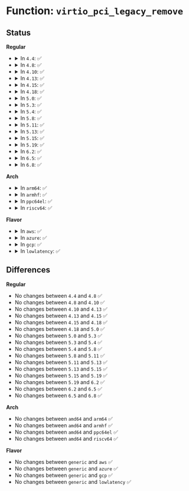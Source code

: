 # Function: <code>virtio_pci_legacy_remove</code>

## Status
<b>Regular</b>
<ul>
<li>
<details>
<summary>In <code>4.4</code>: ✅</summary>

```c
void virtio_pci_legacy_remove(struct virtio_pci_device *vp_dev);
```

**Collision:** Unique Global

**Inline:** No

**Transformation:** False

**Instances:**

```
In drivers/virtio/virtio_pci_legacy.c (ffffffff814c35e0)
Location: drivers/virtio/virtio_pci_legacy.c:261
Inline: False
Direct callers:
  - drivers/virtio/virtio_pci_common.c:virtio_pci_remove
  - drivers/virtio/virtio_pci_common.c:virtio_pci_probe
```
**Symbols:**

```
ffffffff814c35e0-ffffffff814c360d: virtio_pci_legacy_remove (STB_GLOBAL)
```
</details>
</li>
<li>
<details>
<summary>In <code>4.8</code>: ✅</summary>

```c
void virtio_pci_legacy_remove(struct virtio_pci_device *vp_dev);
```

**Collision:** Unique Global

**Inline:** No

**Transformation:** False

**Instances:**

```
In drivers/virtio/virtio_pci_legacy.c (ffffffff81513bf0)
Location: drivers/virtio/virtio_pci_legacy.c:253
Inline: False
Direct callers:
  - drivers/virtio/virtio_pci_common.c:virtio_pci_remove
  - drivers/virtio/virtio_pci_common.c:virtio_pci_probe
```
**Symbols:**

```
ffffffff81513bf0-ffffffff81513c1d: virtio_pci_legacy_remove (STB_GLOBAL)
```
</details>
</li>
<li>
<details>
<summary>In <code>4.10</code>: ✅</summary>

```c
void virtio_pci_legacy_remove(struct virtio_pci_device *vp_dev);
```

**Collision:** Unique Global

**Inline:** No

**Transformation:** False

**Instances:**

```
In drivers/virtio/virtio_pci_legacy.c (ffffffff81540030)
Location: drivers/virtio/virtio_pci_legacy.c:261
Inline: False
Direct callers:
  - drivers/virtio/virtio_pci_common.c:virtio_pci_remove
  - drivers/virtio/virtio_pci_common.c:virtio_pci_probe
```
**Symbols:**

```
ffffffff81540030-ffffffff8154005d: virtio_pci_legacy_remove (STB_GLOBAL)
```
</details>
</li>
<li>
<details>
<summary>In <code>4.13</code>: ✅</summary>

```c
void virtio_pci_legacy_remove(struct virtio_pci_device *vp_dev);
```

**Collision:** Unique Global

**Inline:** No

**Transformation:** False

**Instances:**

```
In drivers/virtio/virtio_pci_legacy.c (ffffffff81553e90)
Location: drivers/virtio/virtio_pci_legacy.c:264
Inline: False
Direct callers:
  - drivers/virtio/virtio_pci_common.c:virtio_pci_remove
  - drivers/virtio/virtio_pci_common.c:virtio_pci_probe
```
**Symbols:**

```
ffffffff81553e90-ffffffff81553ebd: virtio_pci_legacy_remove (STB_GLOBAL)
```
</details>
</li>
<li>
<details>
<summary>In <code>4.15</code>: ✅</summary>

```c
void virtio_pci_legacy_remove(struct virtio_pci_device *vp_dev);
```

**Collision:** Unique Global

**Inline:** No

**Transformation:** False

**Instances:**

```
In drivers/virtio/virtio_pci_legacy.c (ffffffff815b78d0)
Location: drivers/virtio/virtio_pci_legacy.c:264
Inline: False
Direct callers:
  - drivers/virtio/virtio_pci_common.c:virtio_pci_remove
  - drivers/virtio/virtio_pci_common.c:virtio_pci_probe
```
**Symbols:**

```
ffffffff815b78d0-ffffffff815b78fd: virtio_pci_legacy_remove (STB_GLOBAL)
```
</details>
</li>
<li>
<details>
<summary>In <code>4.18</code>: ✅</summary>

```c
void virtio_pci_legacy_remove(struct virtio_pci_device *vp_dev);
```

**Collision:** Unique Global

**Inline:** No

**Transformation:** False

**Instances:**

```
In drivers/virtio/virtio_pci_legacy.c (ffffffff815efdd0)
Location: drivers/virtio/virtio_pci_legacy.c:274
Inline: False
Direct callers:
  - drivers/virtio/virtio_pci_common.c:virtio_pci_remove
  - drivers/virtio/virtio_pci_common.c:virtio_pci_probe
```
**Symbols:**

```
ffffffff815efdd0-ffffffff815efdfd: virtio_pci_legacy_remove (STB_GLOBAL)
```
</details>
</li>
<li>
<details>
<summary>In <code>5.0</code>: ✅</summary>

```c
void virtio_pci_legacy_remove(struct virtio_pci_device *vp_dev);
```

**Collision:** Unique Global

**Inline:** No

**Transformation:** False

**Instances:**

```
In drivers/virtio/virtio_pci_legacy.c (ffffffff8160a2b0)
Location: drivers/virtio/virtio_pci_legacy.c:276
Inline: False
Direct callers:
  - drivers/virtio/virtio_pci_common.c:virtio_pci_remove
  - drivers/virtio/virtio_pci_common.c:virtio_pci_probe
```
**Symbols:**

```
ffffffff8160a2b0-ffffffff8160a2dd: virtio_pci_legacy_remove (STB_GLOBAL)
```
</details>
</li>
<li>
<details>
<summary>In <code>5.3</code>: ✅</summary>

```c
void virtio_pci_legacy_remove(struct virtio_pci_device *vp_dev);
```

**Collision:** Unique Global

**Inline:** No

**Transformation:** False

**Instances:**

```
In drivers/virtio/virtio_pci_legacy.c (ffffffff8163e060)
Location: drivers/virtio/virtio_pci_legacy.c:273
Inline: False
Direct callers:
  - drivers/virtio/virtio_pci_common.c:virtio_pci_remove
  - drivers/virtio/virtio_pci_common.c:virtio_pci_probe
```
**Symbols:**

```
ffffffff8163e060-ffffffff8163e08f: virtio_pci_legacy_remove (STB_GLOBAL)
```
</details>
</li>
<li>
<details>
<summary>In <code>5.4</code>: ✅</summary>

```c
void virtio_pci_legacy_remove(struct virtio_pci_device *vp_dev);
```

**Collision:** Unique Global

**Inline:** No

**Transformation:** False

**Instances:**

```
In drivers/virtio/virtio_pci_legacy.c (ffffffff81660540)
Location: drivers/virtio/virtio_pci_legacy.c:273
Inline: False
Direct callers:
  - drivers/virtio/virtio_pci_common.c:virtio_pci_remove
  - drivers/virtio/virtio_pci_common.c:virtio_pci_probe
```
**Symbols:**

```
ffffffff81660540-ffffffff8166056f: virtio_pci_legacy_remove (STB_GLOBAL)
```
</details>
</li>
<li>
<details>
<summary>In <code>5.8</code>: ✅</summary>

```c
void virtio_pci_legacy_remove(struct virtio_pci_device *vp_dev);
```

**Collision:** Unique Global

**Inline:** No

**Transformation:** False

**Instances:**

```
In drivers/virtio/virtio_pci_legacy.c (ffffffff8170f730)
Location: drivers/virtio/virtio_pci_legacy.c:273
Inline: False
Direct callers:
  - drivers/virtio/virtio_pci_common.c:virtio_pci_remove
  - drivers/virtio/virtio_pci_common.c:virtio_pci_probe
```
**Symbols:**

```
ffffffff8170f730-ffffffff8170f761: virtio_pci_legacy_remove (STB_GLOBAL)
```
</details>
</li>
<li>
<details>
<summary>In <code>5.11</code>: ✅</summary>

```c
void virtio_pci_legacy_remove(struct virtio_pci_device *vp_dev);
```

**Collision:** Unique Global

**Inline:** No

**Transformation:** False

**Instances:**

```
In drivers/virtio/virtio_pci_legacy.c (ffffffff8172c500)
Location: drivers/virtio/virtio_pci_legacy.c:273
Inline: False
Direct callers:
  - drivers/virtio/virtio_pci_common.c:virtio_pci_remove
  - drivers/virtio/virtio_pci_common.c:virtio_pci_probe
```
**Symbols:**

```
ffffffff8172c500-ffffffff8172c531: virtio_pci_legacy_remove (STB_GLOBAL)
```
</details>
</li>
<li>
<details>
<summary>In <code>5.13</code>: ✅</summary>

```c
void virtio_pci_legacy_remove(struct virtio_pci_device *vp_dev);
```

**Collision:** Unique Global

**Inline:** No

**Transformation:** False

**Instances:**

```
In drivers/virtio/virtio_pci_legacy.c (ffffffff81710250)
Location: drivers/virtio/virtio_pci_legacy.c:273
Inline: False
Direct callers:
  - drivers/virtio/virtio_pci_common.c:virtio_pci_remove
  - drivers/virtio/virtio_pci_common.c:virtio_pci_probe
```
**Symbols:**

```
ffffffff81710250-ffffffff81710281: virtio_pci_legacy_remove (STB_GLOBAL)
```
</details>
</li>
<li>
<details>
<summary>In <code>5.15</code>: ✅</summary>

```c
void virtio_pci_legacy_remove(struct virtio_pci_device *vp_dev);
```

**Collision:** Unique Global

**Inline:** No

**Transformation:** False

**Instances:**

```
In drivers/virtio/virtio_pci_legacy.c (ffffffff8178cc30)
Location: drivers/virtio/virtio_pci_legacy.c:273
Inline: False
Direct callers:
  - drivers/virtio/virtio_pci_common.c:virtio_pci_remove
  - drivers/virtio/virtio_pci_common.c:virtio_pci_probe
```
**Symbols:**

```
ffffffff8178cc30-ffffffff8178cc61: virtio_pci_legacy_remove (STB_GLOBAL)
```
</details>
</li>
<li>
<details>
<summary>In <code>5.19</code>: ✅</summary>

```c
void virtio_pci_legacy_remove(struct virtio_pci_device *vp_dev);
```

**Collision:** Unique Global

**Inline:** No

**Transformation:** False

**Instances:**

```
In drivers/virtio/virtio_pci_legacy.c (ffffffff818c47f0)
Location: drivers/virtio/virtio_pci_legacy.c:228
Inline: False
Direct callers:
  - drivers/virtio/virtio_pci_common.c:virtio_pci_remove
  - drivers/virtio/virtio_pci_common.c:virtio_pci_probe
```
**Symbols:**

```
ffffffff818c47f0-ffffffff818c480d: virtio_pci_legacy_remove (STB_GLOBAL)
```
</details>
</li>
<li>
<details>
<summary>In <code>6.2</code>: ✅</summary>

```c
void virtio_pci_legacy_remove(struct virtio_pci_device *vp_dev);
```

**Collision:** Unique Global

**Inline:** No

**Transformation:** False

**Instances:**

```
In drivers/virtio/virtio_pci_legacy.c (ffffffff81a14fe0)
Location: drivers/virtio/virtio_pci_legacy.c:230
Inline: False
Direct callers:
  - drivers/virtio/virtio_pci_common.c:virtio_pci_remove
  - drivers/virtio/virtio_pci_common.c:virtio_pci_probe
```
**Symbols:**

```
ffffffff81a14fe0-ffffffff81a14ffd: virtio_pci_legacy_remove (STB_GLOBAL)
```
</details>
</li>
<li>
<details>
<summary>In <code>6.5</code>: ✅</summary>

```c
void virtio_pci_legacy_remove(struct virtio_pci_device *vp_dev);
```

**Collision:** Unique Global

**Inline:** No

**Transformation:** False

**Instances:**

```
In drivers/virtio/virtio_pci_legacy.c (ffffffff81a5e0a0)
Location: drivers/virtio/virtio_pci_legacy.c:231
Inline: False
Direct callers:
  - drivers/virtio/virtio_pci_common.c:virtio_pci_remove
  - drivers/virtio/virtio_pci_common.c:virtio_pci_probe
```
**Symbols:**

```
ffffffff81a5e0a0-ffffffff81a5e0bd: virtio_pci_legacy_remove (STB_GLOBAL)
```
</details>
</li>
<li>
<details>
<summary>In <code>6.8</code>: ✅</summary>

```c
void virtio_pci_legacy_remove(struct virtio_pci_device *vp_dev);
```

**Collision:** Unique Global

**Inline:** No

**Transformation:** False

**Instances:**

```
In drivers/virtio/virtio_pci_legacy.c (ffffffff81ab0090)
Location: drivers/virtio/virtio_pci_legacy.c:231
Inline: False
Direct callers:
  - drivers/virtio/virtio_pci_common.c:virtio_pci_remove
  - drivers/virtio/virtio_pci_common.c:virtio_pci_probe
```
**Symbols:**

```
ffffffff81ab0090-ffffffff81ab00ad: virtio_pci_legacy_remove (STB_GLOBAL)
```
</details>
</li>
</ul>
<b>Arch</b>
<ul>
<li>
<details>
<summary>In <code>arm64</code>: ✅</summary>

```c
void virtio_pci_legacy_remove(struct virtio_pci_device *vp_dev);
```

**Collision:** Unique Global

**Inline:** No

**Transformation:** False

**Instances:**

```
In drivers/virtio/virtio_pci_legacy.c (ffff800010829608)
Location: drivers/virtio/virtio_pci_legacy.c:273
Inline: False
Direct callers:
  - drivers/virtio/virtio_pci_common.c:virtio_pci_remove
  - drivers/virtio/virtio_pci_common.c:virtio_pci_probe
```
**Symbols:**

```
ffff800010829608-ffff800010829638: virtio_pci_legacy_remove (STB_GLOBAL)
```
</details>
</li>
<li>
<details>
<summary>In <code>armhf</code>: ✅</summary>

```c
void virtio_pci_legacy_remove(struct virtio_pci_device *vp_dev);
```

**Collision:** Unique Global

**Inline:** No

**Transformation:** False

**Instances:**

```
In drivers/virtio/virtio_pci_legacy.c (c09470f4)
Location: drivers/virtio/virtio_pci_legacy.c:273
Inline: False
Direct callers:
  - drivers/virtio/virtio_pci_common.c:virtio_pci_remove
  - drivers/virtio/virtio_pci_common.c:virtio_pci_probe
```
**Symbols:**

```
c09470f4-c0947128: virtio_pci_legacy_remove (STB_GLOBAL)
```
</details>
</li>
<li>
<details>
<summary>In <code>ppc64el</code>: ✅</summary>

```c
void virtio_pci_legacy_remove(struct virtio_pci_device *vp_dev);
```

**Collision:** Unique Global

**Inline:** No

**Transformation:** False

**Instances:**

```
In drivers/virtio/virtio_pci_legacy.c (c0000000008d5ee0)
Location: drivers/virtio/virtio_pci_legacy.c:273
Inline: False
Direct callers:
  - drivers/virtio/virtio_pci_common.c:virtio_pci_remove
  - drivers/virtio/virtio_pci_common.c:virtio_pci_probe
```
**Symbols:**

```
c0000000008d5ee0-c0000000008d5f34: virtio_pci_legacy_remove (STB_GLOBAL)
```
</details>
</li>
<li>
<details>
<summary>In <code>riscv64</code>: ✅</summary>

```c
void virtio_pci_legacy_remove(struct virtio_pci_device *vp_dev);
```

**Collision:** Unique Global

**Inline:** No

**Transformation:** False

**Instances:**

```
In drivers/virtio/virtio_pci_legacy.c (ffffffe00051f950)
Location: drivers/virtio/virtio_pci_legacy.c:273
Inline: False
Direct callers:
  - drivers/virtio/virtio_pci_common.c:virtio_pci_remove
  - drivers/virtio/virtio_pci_common.c:virtio_pci_probe
```
**Symbols:**

```
ffffffe00051f950-ffffffe00051f97e: virtio_pci_legacy_remove (STB_GLOBAL)
```
</details>
</li>
</ul>
<b>Flavor</b>
<ul>
<li>
<details>
<summary>In <code>aws</code>: ✅</summary>

```c
void virtio_pci_legacy_remove(struct virtio_pci_device *vp_dev);
```

**Collision:** Unique Global

**Inline:** No

**Transformation:** False

**Instances:**

```
In drivers/virtio/virtio_pci_legacy.c (ffffffff816263b0)
Location: drivers/virtio/virtio_pci_legacy.c:273
Inline: False
Direct callers:
  - drivers/virtio/virtio_pci_common.c:virtio_pci_remove
  - drivers/virtio/virtio_pci_common.c:virtio_pci_probe
```
**Symbols:**

```
ffffffff816263b0-ffffffff816263df: virtio_pci_legacy_remove (STB_GLOBAL)
```
</details>
</li>
<li>
<details>
<summary>In <code>azure</code>: ✅</summary>

```c
void virtio_pci_legacy_remove(struct virtio_pci_device *vp_dev);
```

**Collision:** Unique Global

**Inline:** No

**Transformation:** False

**Instances:**

```
In drivers/virtio/virtio_pci_legacy.c (ffffffff8161aa30)
Location: drivers/virtio/virtio_pci_legacy.c:273
Inline: False
Direct callers:
  - drivers/virtio/virtio_pci_common.c:virtio_pci_remove
  - drivers/virtio/virtio_pci_common.c:virtio_pci_probe
```
**Symbols:**

```
ffffffff8161aa30-ffffffff8161aa5f: virtio_pci_legacy_remove (STB_GLOBAL)
```
</details>
</li>
<li>
<details>
<summary>In <code>gcp</code>: ✅</summary>

```c
void virtio_pci_legacy_remove(struct virtio_pci_device *vp_dev);
```

**Collision:** Unique Global

**Inline:** No

**Transformation:** False

**Instances:**

```
In drivers/virtio/virtio_pci_legacy.c (ffffffff81654380)
Location: drivers/virtio/virtio_pci_legacy.c:273
Inline: False
Direct callers:
  - drivers/virtio/virtio_pci_common.c:virtio_pci_remove
  - drivers/virtio/virtio_pci_common.c:virtio_pci_probe
```
**Symbols:**

```
ffffffff81654380-ffffffff816543af: virtio_pci_legacy_remove (STB_GLOBAL)
```
</details>
</li>
<li>
<details>
<summary>In <code>lowlatency</code>: ✅</summary>

```c
void virtio_pci_legacy_remove(struct virtio_pci_device *vp_dev);
```

**Collision:** Unique Global

**Inline:** No

**Transformation:** False

**Instances:**

```
In drivers/virtio/virtio_pci_legacy.c (ffffffff8166ea10)
Location: drivers/virtio/virtio_pci_legacy.c:273
Inline: False
Direct callers:
  - drivers/virtio/virtio_pci_common.c:virtio_pci_remove
  - drivers/virtio/virtio_pci_common.c:virtio_pci_probe
```
**Symbols:**

```
ffffffff8166ea10-ffffffff8166ea3f: virtio_pci_legacy_remove (STB_GLOBAL)
```
</details>
</li>
</ul>

## Differences
<b>Regular</b>
<ul>
<li>
No changes between <code>4.4</code> and <code>4.8</code> ✅
</li>
<li>
No changes between <code>4.8</code> and <code>4.10</code> ✅
</li>
<li>
No changes between <code>4.10</code> and <code>4.13</code> ✅
</li>
<li>
No changes between <code>4.13</code> and <code>4.15</code> ✅
</li>
<li>
No changes between <code>4.15</code> and <code>4.18</code> ✅
</li>
<li>
No changes between <code>4.18</code> and <code>5.0</code> ✅
</li>
<li>
No changes between <code>5.0</code> and <code>5.3</code> ✅
</li>
<li>
No changes between <code>5.3</code> and <code>5.4</code> ✅
</li>
<li>
No changes between <code>5.4</code> and <code>5.8</code> ✅
</li>
<li>
No changes between <code>5.8</code> and <code>5.11</code> ✅
</li>
<li>
No changes between <code>5.11</code> and <code>5.13</code> ✅
</li>
<li>
No changes between <code>5.13</code> and <code>5.15</code> ✅
</li>
<li>
No changes between <code>5.15</code> and <code>5.19</code> ✅
</li>
<li>
No changes between <code>5.19</code> and <code>6.2</code> ✅
</li>
<li>
No changes between <code>6.2</code> and <code>6.5</code> ✅
</li>
<li>
No changes between <code>6.5</code> and <code>6.8</code> ✅
</li>
</ul>
<b>Arch</b>
<ul>
<li>
No changes between <code>amd64</code> and <code>arm64</code> ✅
</li>
<li>
No changes between <code>amd64</code> and <code>armhf</code> ✅
</li>
<li>
No changes between <code>amd64</code> and <code>ppc64el</code> ✅
</li>
<li>
No changes between <code>amd64</code> and <code>riscv64</code> ✅
</li>
</ul>
<b>Flavor</b>
<ul>
<li>
No changes between <code>generic</code> and <code>aws</code> ✅
</li>
<li>
No changes between <code>generic</code> and <code>azure</code> ✅
</li>
<li>
No changes between <code>generic</code> and <code>gcp</code> ✅
</li>
<li>
No changes between <code>generic</code> and <code>lowlatency</code> ✅
</li>
</ul>
